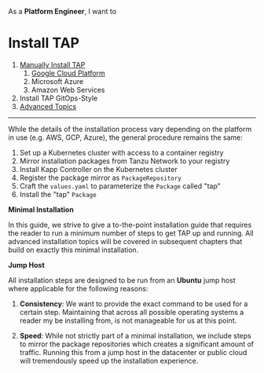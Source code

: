 As a **Platform Engineer**, I want to
# Install TAP

1. [Manually Install TAP](tap-for-platform-engineers/installation/manual/README.md)
   1. [Google Cloud Platform](tap-for-platform-engineers/installation/manual/gcp/README.md)
   2. Microsoft Azure
   3. Amazon Web Services
2. Install TAP GitOps-Style
3. [Advanced Topics](tap-for-platform-engineers/advanced/README.md)
---

While the details of the installation process vary depending on the platform in use (e.g. AWS, GCP, Azure), the general procedure remains the same:

1. Set up a Kubernetes cluster with access to a container registry
3. Mirror installation packages from Tanzu Network to your registry
4. Install Kapp Controller on the Kubernetes cluster
5. Register the package mirror as `PackageRepository`
6. Craft the `values.yaml` to parameterize the `Package` called "tap"
7. Install the "tap" `Package`

**Minimal Installation**

In this guide, we strive to give a to-the-point installation guide that requires the reader to run a minimum number of steps to get TAP up and running. All advanced installation topics will be covered in subsequent chapters that build on exactly this minimal installation.

**Jump Host**

All installation steps are designed to be run from an **Ubuntu** jump host where applicable for the following reasons:

1. **Consistency**: We want to provide the exact command to be used for a certain step. Maintaining that across all possible operating systems a reader my be installing from, is not manageable for us at this point. 

2. **Speed**: While not strictly part of a minimal installation, we include steps to mirror the package repositories which creates a significant amount of traffic. Running this from a jump host in the datacenter or public cloud will tremendously speed up the installation experience.
